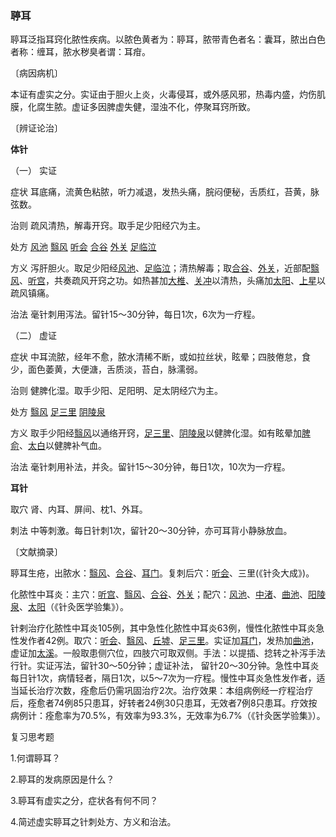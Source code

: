 ### 聤耳

聤耳泛指耳窍化脓性疾病。以脓色黄者为：聤耳，脓带青色者名：囊耳，脓出白色者称：缠耳，脓水秽臭者谓：耳疳。

〔病因病机〕

本证有虚实之分。实证由于胆火上炎，火毒侵耳，或外感风邪，热毒内盛，灼伤肌膜，化腐生脓。虚证多因脾虚失健，湿浊不化，停聚耳窍所致。

〔辨证论治〕

**体针**

（一）	实证

症状  耳底痛，流黄色粘脓，听力减退，发热头痛，脘闷便秘，舌质红，苔黄，脉弦数。

治则  疏风清热，解毒开窍。取手足少阳经穴为主。

处方  [风池](https://www.gmzyjc.com/read/zjs/zjs3.1.9-12-0.0.3.3.20.md)  [翳风](https://www.gmzyjc.com/read/zjs/zjs3.1.9-12-0.0.2.3.17.md)  [听会](https://www.gmzyjc.com/read/zjs/zjs3.1.9-12-0.0.3.3.2.md)  [合谷](https://www.gmzyjc.com/read/zjs/zjs3.1.1-3-0.1.2.3.4.md)  [外关](https://www.gmzyjc.com/read/zjs/zjs3.1.9-12-0.0.2.3.5.md)  [足临泣](https://www.gmzyjc.com/read/zjs/zjs3.1.9-12-0.0.3.3.41.md) 

方义  泻肝胆火。取足少阳经[风池](https://www.gmzyjc.com/read/zjs/zjs3.1.9-12-0.0.3.3.20.md)、[足临泣](https://www.gmzyjc.com/read/zjs/zjs3.1.9-12-0.0.3.3.41.md)；清热解毒；取[合谷](https://www.gmzyjc.com/read/zjs/zjs3.1.1-3-0.1.2.3.4.md)、[外关](https://www.gmzyjc.com/read/zjs/zjs3.1.9-12-0.0.2.3.5.md)，近部配[翳风](https://www.gmzyjc.com/read/zjs/zjs3.1.9-12-0.0.2.3.17.md)、[听宫](https://www.gmzyjc.com/read/zjs/zjs3.1.4-6-0.0.3.3.19.md)，共奏疏风开窍之功。如热甚加[大椎](https://www.gmzyjc.com/read/zjs/zjs3.2.2-0.0.1.3.14.md)、[关冲](https://www.gmzyjc.com/read/zjs/zjs3.1.9-12-0.0.2.3.1.md)以清热，头痛加[太阳](https://www.gmzyjc.com/read/zjs/zjs3.4-0.1.1.4.0.md)、[上星](https://www.gmzyjc.com/read/zjs/zjs3.2.2-0.0.1.3.23.md)以疏风镇痛。

治法  毫针刺用泻法。留针15〜30分钟，每日1次，6次为一疗程。

（二）	虚证

症状  中耳流脓，经年不愈，脓水清稀不断，或如拉丝状，眩晕；四肢倦怠，食少，面色萎黄，大便溏，舌质淡，苔白，脉濡弱。

治则  健脾化湿。取手少阳、足阳明、足太阴经穴为主。

处方  [翳风](https://www.gmzyjc.com/read/zjs/zjs3.1.9-12-0.0.2.3.17.md)  [足三里](https://www.gmzyjc.com/read/zjs/zjs3.1.1-3-0.1.3.3.36.md)  [阴陵泉](https://www.gmzyjc.com/read/zjs/zjs3.1.4-6-0.0.1.3.9.md)

方义  取手少阳经[翳风](https://www.gmzyjc.com/read/zjs/zjs3.1.9-12-0.0.2.3.17.md)以通络开窍，[足三里](https://www.gmzyjc.com/read/zjs/zjs3.1.1-3-0.1.3.3.36.md)、[阴陵泉](https://www.gmzyjc.com/read/zjs/zjs3.1.4-6-0.0.1.3.9.md)以健脾化湿。如有眩晕加[脾俞](https://www.gmzyjc.com/read/zjs/zjs3.1.7-8-0.0.1.3.20.md)、[太白](https://www.gmzyjc.com/read/zjs/zjs3.1.4-6-0.0.1.3.3.md)以健脾补气血。

治法  毫针刺用补法，并灸。留针15〜30分钟，毎日1次，10次为一疗程。

**耳针**

取穴  肾、内耳、屏间、枕1、外耳。

刺法  中等刺激。每日针刺1次，留针20〜30分钟，亦可耳背小静脉放血。

〔文献摘录〕

聤耳生疮，出脓水：[翳风](https://www.gmzyjc.com/read/zjs/zjs3.1.9-12-0.0.2.3.17.md)、[合谷](https://www.gmzyjc.com/read/zjs/zjs3.1.1-3-0.1.2.3.4.md)、[耳门](https://www.gmzyjc.com/read/zjs/zjs3.1.9-12-0.0.2.3.21.md)。复刺后穴：[听会](https://www.gmzyjc.com/read/zjs/zjs3.1.9-12-0.0.3.3.2.md)、三里(《针灸大成》)。

化脓性中耳炎：主穴：[听宫](https://www.gmzyjc.com/read/zjs/zjs3.1.4-6-0.0.3.3.19.md)、[翳风](https://www.gmzyjc.com/read/zjs/zjs3.1.9-12-0.0.2.3.17.md)、[合谷](https://www.gmzyjc.com/read/zjs/zjs3.1.1-3-0.1.2.3.4.md)、[外关](https://www.gmzyjc.com/read/zjs/zjs3.1.9-12-0.0.2.3.5.md)；配穴：[风池](https://www.gmzyjc.com/read/zjs/zjs3.1.9-12-0.0.3.3.20.md)、[中渚](https://www.gmzyjc.com/read/zjs/zjs3.1.9-12-0.0.2.3.3.md)、[曲池](https://www.gmzyjc.com/read/zjs/zjs3.1.1-3-0.1.2.3.11.md)、[阳陵泉](https://www.gmzyjc.com/read/zjs/zjs3.1.9-12-0.0.3.3.34.md)、[太阳](https://www.gmzyjc.com/read/zjs/zjs3.4-0.1.1.4.0.md)（《针灸医学验集》）。

针剌治疗化脓性中耳炎105例，其中急性化脓性中耳炎63例，慢性化脓性中耳炎急性发作者42例。取穴：[听会](https://www.gmzyjc.com/read/zjs/zjs3.1.9-12-0.0.3.3.2.md)、[翳风](https://www.gmzyjc.com/read/zjs/zjs3.1.9-12-0.0.2.3.17.md)、[丘墟](https://www.gmzyjc.com/read/zjs/zjs3.1.9-12-0.0.3.3.40.md)、[足三里](https://www.gmzyjc.com/read/zjs/zjs3.1.1-3-0.1.3.3.36.md)。实证加[耳门](https://www.gmzyjc.com/read/zjs/zjs3.1.9-12-0.0.2.3.21.md)，发热加[曲池](https://www.gmzyjc.com/read/zjs/zjs3.1.1-3-0.1.2.3.11.md)，虚证加[太溪](https://www.gmzyjc.com/read/zjs/zjs3.1.7-8-0.0.2.3.3.md)。一般取患侧穴位，四肢穴可取双侧。手法：以提插、捻转之补泻手法行针。实证泻法，留针30〜50分钟；虚证补法， 留针20〜30分钟。急性中耳炎每日针1次，病情轻者，隔日1次，以5〜7次为一疗程。慢性中耳炎急性发作者，适当延长治疗次数，痊愈后仍需巩固治疗2次。治疗效果：本组病例经一疗程治疗后，痊愈者74例85只患耳，好转者24例30只患耳，无效者7例8只患耳。疗效按病例计：痊愈率为70.5%，有效率为93.3%，无效率为6.7%（《针灸医学验集》）。	

复习思考题

1.何谓聤耳？

2.聤耳的发病原因是什么？

3.聤耳有虚实之分，症状各有何不同？

4.简述虚实聤耳之针刺处方、方义和治法。
